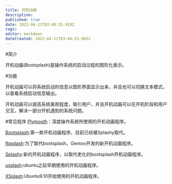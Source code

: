 ```yaml
---
title: 开机动画
description: 
published: true
date: 2022-04-21T03:48:25.919Z
tags: 
editor: markdown
dateCreated: 2022-04-21T03:48:23.983Z
---
```


#简介

开机动画(Bootsplash)是操作系统的启动过程的图形化表示。

#功能

开机动画可以将系统启动的信息以图形界面显示出来，并且也可以切换文本模式，以查看系统启动信息输出。

开机动画可以提高系统美观程度，吸引用户，并且开机动画可以在开机阶段和用户交互，解决一部分开机遇到的系统问题。

#常见程序
[Plymouth](https://wiki.deepin.org/index.php?title=Plymouth)：深度操作系统所使用的开机动画程序。

[Bootsplash](http://en.wikipedia.org/wiki/Bootsplash):第一款开机动画程序，目前已经被Splashy取代。

[fbsplash](http://wiki.gentoo.org/wiki/Fbsplash):为了取代bootsplash，Gentoo开发的新开机动画程序。

[Splashy](http://en.wikipedia.org/wiki/Splashy):新的开机动画程序，以取代老化的bootsplash开机动画程序。

[usplash](http://en.wikipedia.org/wiki/Usplash):ubuntu之前早期使用的开机动画程序。

[XSplash](http://en.wikipedia.org/wiki/XSplash):Ubuntu9.10开始使用的开机动画程序。